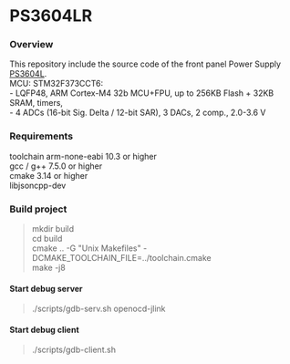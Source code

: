# PS3604LR

### Overview
This repository include the source code of the front panel Power Supply [PS3604L](https://github.com/d-el/PS3604L).  
MCU: STM32F373CCT6:  
    - LQFP48, ARM Cortex-M4 32b MCU+FPU, up to 256KB Flash + 32KB SRAM, timers,  
    - 4 ADCs (16-bit Sig. Delta / 12-bit SAR), 3 DACs, 2 comp., 2.0-3.6 V  

### Requirements
toolchain arm-none-eabi 10.3 or higher  
gcc / g++ 7.5.0 or higher  
cmake 3.14 or higher  
libjsoncpp-dev  

### Build project
>mkdir build  
>cd build  
>cmake .. -G "Unix Makefiles" -DCMAKE_TOOLCHAIN_FILE=../toolchain.cmake  
>make -j8  

#### Start debug server
>./scripts/gdb-serv.sh openocd-jlink

#### Start debug client
>./scripts/gdb-client.sh
